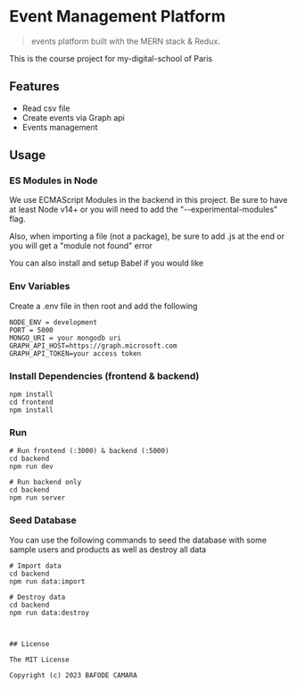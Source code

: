 # Event Management Platform

> events platform built with the MERN stack & Redux.

This is the course project for my-digital-school of Paris 

## Features


- Read csv file
- Create events via Graph api
- Events management

## Usage

### ES Modules in Node

We use ECMAScript Modules in the backend in this project. Be sure to have at least Node v14+ or you will need to add the "--experimental-modules" flag.

Also, when importing a file (not a package), be sure to add .js at the end or you will get a "module not found" error

You can also install and setup Babel if you would like

### Env Variables

Create a .env file in then root and add the following

```
NODE_ENV = development
PORT = 5000
MONGO_URI = your mongodb uri
GRAPH_API_HOST=https://graph.microsoft.com
GRAPH_API_TOKEN=your access token
```

### Install Dependencies (frontend & backend)

```
npm install
cd frontend
npm install
```

### Run

```
# Run frontend (:3000) & backend (:5000)
cd backend
npm run dev

# Run backend only
cd backend
npm run server
```




### Seed Database

You can use the following commands to seed the database with some sample users and products as well as destroy all data

```
# Import data
cd backend
npm run data:import

# Destroy data
cd backend
npm run data:destroy
```

```


## License

The MIT License

Copyright (c) 2023 BAFODE CAMARA 